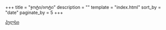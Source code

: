 +++
title = "ჯოტი/იოტი"
description = ""
template = "index.html"
sort_by = "date"
paginate_by = 5
+++

[პულსი](/pulse)




